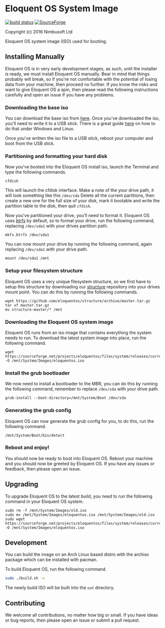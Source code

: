 # Eloquent OS System Image

[![build status](https://gitlab.com/nimbusoft/eloquentos/system/badges/master/build.svg)](https://gitlab.com/nimbusoft/eloquentos/system/commits/master) [![SourceForge](https://img.shields.io/sourceforge/dm/eloquentos.svg?maxAge=2592000)](https://sourceforge.net/projects/eloquentos/files/system/releases/)

Copyright (c) 2016 Nimbusoft Ltd

Eloquent OS system image (ISO) used for booting.

## Installing Manually

Eloquent OS is in very early development stages, as such, until the installer is ready, we must install Eloquent OS manually. Bear in mind that things probably will break, so if you're not comfortable with the potential of losing data from your machine, then proceed no further. If you know the risks and want to give Eloquent OS a spin, then please read the following instructions carefully and open an issue if you have any problems.

### Downloading the base iso

You can download the base iso from [here](https://sourceforge.net/projects/eloquentos/files/iso/releases/current.iso/download). Once you've downloaded the iso, you'll need to write it to a USB stick. There is a great guide [here](https://www.linux.com/blog/how-burn-iso-usb-drive) on how to do that under Windows and Linux.

Once you've written the iso file to a USB stick, reboot your computer and boot from the USB stick.

### Partitioning and formatting your hard disk

Now you've booted into the Eloquent OS install iso, launch the Terminal and type the following commands.

```
cfdisk
```

This will launch the cfdisk interface. Make a note of the your drive path, it will look something like this ```/dev/sda``` Delete all the current partitions, then create a new one for the full size of your disk, mark it bootable and write the partition table to the disk, then quit ```cfdisk```.

Now you've partitioned your drive, you'll need to format it. Eloquent OS uses [btrfs](https://btrfs.wiki.kernel.org/index.php/Main_Page) by default, so to format your drive, run the following command, replacing ```/dev/sda1``` with your drives partition path.

```
mkfs.btrfs /dev/sda1
```

You can now mount your drive by running the following command, again replacing ```/dev/sda1``` with your drive path.

```
mount /dev/sda1 /mnt
```

### Setup your filesystem structure

Eloquent OS uses a very unique filesystem structure, so we first have to setup this structure by downloading our [structure](https://github.com/eloquentos/structure) repository into your drives mount point. You can do this by running the following commands.

```
wget https://github.com/eloquentos/structure/archive/master.tar.gz
tar xf master.tar.gz
mv structure-master/* /mnt
```

### Downloading the Eloquent OS system image

Eloquent OS runs from an iso image that contains everything the system needs to run. To download the latest system image into place, run the following command.

```
wget https://sourceforge.net/projects/eloquentos/files/system/releases/current.iso/download -O /mnt/System/Images/eloquentos.iso
```

### Install the grub bootloader

We now need to install a bootloader to the MBR, you can do this by running the following command, remember to replace ```/dev/sda``` with your drive path.

```
grub-install --boot-directory=/mnt/System/Boot /dev/sda
```

### Generating the grub config

Eloquent OS can now generate the grub config for you, to do this, run the following command.

```
/mnt/System/Boot/bin/detect
```

### Reboot and enjoy!

You should now be ready to boot into Eloquent OS. Reboot your machine and you should now be greeted by Eloquent OS. If you have any issues or feedback, then please open an issue.

## Upgrading

To upgrade Eloquent OS to the latest build, you need to run the following command in your Eloquent OS system.

```
sudo rm -f /mnt/System/Images/old.iso
sudo mv /mnt/System/Images/eloquentos.iso /mnt/System/Images/old.iso
sudo wget https://sourceforge.net/projects/eloquentos/files/system/releases/current.iso/download -O /mnt/System/Images/eloquentos.iso
```

## Development

You can build the image on an Arch Linux based distro with the archiso package which can be installed with pacman.

To build Eloquent OS, run the following command.

```bash
sudo ./build.sh -v
```

The newly build ISO will be built into the ```out``` directory.

## Contributing

We welcome all contributions, no matter how big or small. If you have ideas or bug reports, then please open an issue or submit a pull request.
